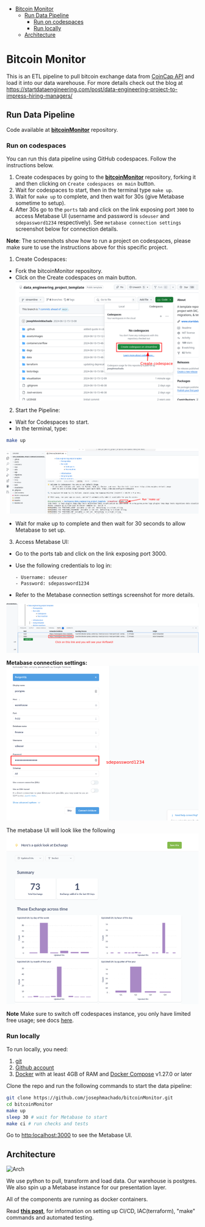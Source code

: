 

* [Bitcoin Monitor](#bitcoin-monitor)
    * [Run Data Pipeline](#run-data-pipeline)
        * [Run on codespaces](#run-on-codespaces)
        * [Run locally](#run-locally)
    * [Architecture](#architecture)

# Bitcoin Monitor

This is an ETL pipeline to pull bitcoin exchange data from [CoinCap API](https://docs.coincap.io/) and load it into our data warehouse. For more details check out the blog at https://startdataengineering.com/post/data-engineering-project-to-impress-hiring-managers/

## Run Data Pipeline

Code available at **[bitcoinMonitor](https://github.com/josephmachado/bitcoinMonitor/tree/main)** repository.

### Run on codespaces

You can run this data pipeline using GitHub codespaces. Follow the instructions below.

1. Create codespaces by going to the **[bitcoinMonitor](https://github.com/josephmachado/bitcoinMonitor/tree/main)** repository, forking it and then clicking on `Create codespaces on main` button.
2. Wait for codespaces to start, then in the terminal type `make up`.
3. Wait for `make up` to complete, and then wait for 30s (give Metabase sometime to setup).
4. After 30s go to the `ports` tab and click on the link exposing port `3000` to access Metabase UI (username and password is `sdeuser` and `sdepassword1234` respectively). See `metabase connection settings` screenshot below for connection details.

**Note**: The screenshots show how to run a project on codespaces, please make sure to use the instructions above for this specific project.

1. Create Codespaces:
- Fork the bitcoinMonitor repository.
- Click on the Create codespaces on main button.
![codespaces start](./assets/images/cs1.png)

2. Start the Pipeline:
- Wait for Codespaces to start.
- In the terminal, type:

```bash
make up

```

![codespaces make up](./assets/images/cs2.png)

-  Wait for make up to complete and then wait for 30 seconds to allow Metabase to set up.

3. Access Metabase UI:
- Go to the ports tab and click on the link exposing port 3000.
- Use the following credentials to log in:
  
      - Username: sdeuser
      - Password: sdepassword1234

- Refer to the Metabase connection settings screenshot for more details.

![codespaces open url](./assets/images/cs3.png)

**Metabase connection settings:**
![metabase setup](./assets/images/c.png)

The metabase UI will look like the following
![metabase UI](./assets/images/md.png)

**Note** Make sure to switch off codespaces instance, you only have limited free usage; see docs [here](https://github.com/features/codespaces#pricing).

### Run locally

To run locally, you need:

1. [git](https://git-scm.com/book/en/v2/Getting-Started-Installing-Git)
2. [Github account](https://github.com/)
3. [Docker](https://docs.docker.com/engine/install/) with at least 4GB of RAM and [Docker Compose](https://docs.docker.com/compose/install/) v1.27.0 or later

Clone the repo and run the following commands to start the data pipeline:

```bash
git clone https://github.com/josephmachado/bitcoinMonitor.git
cd bitcoinMonitor
make up
sleep 30 # wait for Metabase to start
make ci # run checks and tests
```
Go to [http:localhost:3000](http:localhost:3000) to see the Metabase UI.


## Architecture

![Arch](assets/images/bc_arch.png)

We use python to pull, transform and load data. Our warehouse is postgres. We also spin up a Metabase instance for our presentation layer.

All of the components are running as docker containers.

Read **[this post](https://www.startdataengineering.com/post/data-engineering-projects-with-free-template/)**, for information on setting up CI/CD, IAC(terraform), "make" commands and automated testing.

